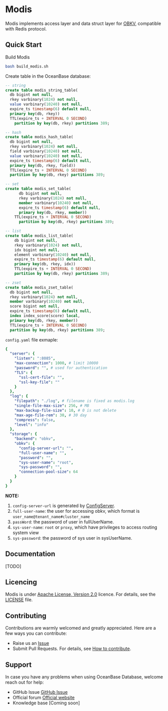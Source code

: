 # Modis
Modis implements access layer and data struct layer for [OBKV](https://github.com/oceanbase/obkv-table-client-go), compatible with Redis protocol.


## Quick Start
Build Modis
``` bash
bash build_modis.sh
```

Create table in the OceanBase database:

``` sql
-- string
create table modis_string_table(
  db bigint not null,
  rkey varbinary(1024) not null,
  value varbinary(10240) not null,
  expire_ts timestamp(6) default null,
  primary key(db, rkey))
  TTL(expire_ts + INTERVAL 0 SECOND)
	partition by key(db, rkey) partitions 389;

-- hash
create table modis_hash_table(
  db bigint not null,
  rkey varbinary(1024) not null,
  field varbinary(10240) not null,
  value varbinary(10240) not null,
  expire_ts timestamp(6) default null,
  primary key(db, rkey, field))
  TTL(expire_ts + INTERVAL 0 SECOND)
  partition by key(db, rkey) partitions 389;

-- set
create table modis_set_table(
	  db bigint not null,
	  rkey varbinary(1024) not null,
	  member varbinary(10240) not null,
	  expire_ts timestamp(6) default null,
	  primary key(db, rkey, member))
    TTL(expire_ts + INTERVAL 0 SECOND)
	  partition by key(db, rkey) partitions 389;

-- list
create table modis_list_table(
    db bigint not null,
    rkey varbinary(1024) not null,
    idx bigint not null,
    element varbinary(10240) not null,
    expire_ts timestamp(6) default null,
    primary key(db, rkey, idx))
    TTL(expire_ts + INTERVAL 0 SECOND)
    partition by key(db, rkey) partitions 389;

-- zset
create table modis_zset_table(
  db bigint not null,
  rkey varbinary(1024) not null,
  member varbinary(10240) not null,
  score bigint not null,
  expire_ts timestamp(6) default null,
  index index_score(score) local,
  primary key(db, rkey, member))
  TTL(expire_ts + INTERVAL 0 SECOND)
  partition by key(db, rkey) partitions 389;
```

`config.yaml` file exmaple:
``` yaml
{
  "server": {
    "listen": ":8085",
    "max-connection": 1000, # limit 10000
    "password": "", # used for authentication
    "TLS": {
      "ssl-cert-file": "",
      "ssl-key-file": ""
    }
  },
  "log": {
    "filepath": "./log", # filename is fixed as modis.log
    "single-file-max-size": 256, # MB
    "max-backup-file-size": 10, # 0 is not delete
    "max-age-file-rem": 30, # 30 day
    "compress": false,
    "level": "info"
  },
  "storage": {
    "backend": "obkv",
    "obkv": {
      "config-server-url": "",
      "full-user-name": "",
      "password": "",
      "sys-user-name": "root",
      "sys-password": "",
      "connection-pool-size": 64
    }
  }
}
```

**NOTE:**
1. `config-server-url` is generated by [ConfigServer](https://ask.oceanbase.com/t/topic/35601923).
2. `full-user-name`: the user for accessing obkv, which format is `user_name@tenant_name#cluster_name`
3. `passWord`: the password of user in fullUserName.
4. `sys-user-name`: `root` or `proxy`, which have privileges to access routing system view
5. `sys-password`: the password of sys user in sysUserName.

## Documentation
[TODO]

## Licencing

Modis is under [Apache License, Version 2.0](http://www.apache.org/licenses/LICENSE-2.0) licence. For details, see the [LICENSE](LICENSE) file.

## Contributing

Contributions are warmly welcomed and greatly appreciated. Here are a few ways you can contribute:

- Raise us an [Issue](https://github.com/oceanbase/modis/issues)
- Submit Pull Requests. For details, see [How to contribute](CONTRIBUTING.md).

## Support

In case you have any problems when using OceanBase Database, welcome reach out for help:

- GitHub Issue [GitHub Issue](https://github.com/oceanbase/modis/issues)
- Official forum [Official website](https://open.oceanbase.com)
- Knowledge base [Coming soon]

